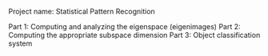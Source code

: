Project name: Statistical Pattern Recognition

Part 1: Computing and analyzing the eigenspace (eigenimages)
Part 2: Computing the appropriate subspace dimension
Part 3: Object classification system
